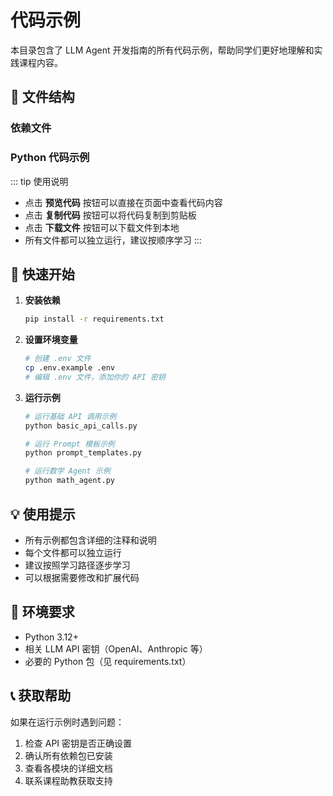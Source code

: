 # 代码示例

本目录包含了 LLM Agent 开发指南的所有代码示例，帮助同学们更好地理解和实践课程内容。

## 📁 文件结构

### 依赖文件
<CodeFileViewer 
  src="/course/llm-agent/code-examples/requirements.txt" 
  filename="requirements.txt"
  language="text"
/>

<CodeFileViewer
  src="/course/llm-agent/code-examples/env.example.txt"
  filename=".env"
  language="text"
/> 

### Python 代码示例

<CodeFileViewer 
  src="/course/llm-agent/code-examples/basic_api_calls.py" 
  filename="basic_api_calls.py"
  language="python"
/>

<CodeFileViewer 
  src="/course/llm-agent/code-examples/prompt_templates.py" 
  filename="prompt_templates.py"
  language="python"
/>

<CodeFileViewer 
  src="/course/llm-agent/code-examples/math_agent.py" 
  filename="math_agent.py"
  language="python"
/>

::: tip 使用说明
- 点击 **预览代码** 按钮可以直接在页面中查看代码内容
- 点击 **复制代码** 按钮可以将代码复制到剪贴板
- 点击 **下载文件** 按钮可以下载文件到本地
- 所有文件都可以独立运行，建议按顺序学习
:::


## 🚀 快速开始

1. **安装依赖**
   ```bash
   pip install -r requirements.txt
   ```

2. **设置环境变量**
   ```bash
   # 创建 .env 文件
   cp .env.example .env
   # 编辑 .env 文件，添加你的 API 密钥
   ```

3. **运行示例**
   ```bash
   # 运行基础 API 调用示例
   python basic_api_calls.py
   
   # 运行 Prompt 模板示例
   python prompt_templates.py
   
   # 运行数学 Agent 示例
   python math_agent.py
   ```

## 💡 使用提示

- 所有示例都包含详细的注释和说明
- 每个文件都可以独立运行
- 建议按照学习路径逐步学习
- 可以根据需要修改和扩展代码

## 🔧 环境要求

- Python 3.12+
- 相关 LLM API 密钥（OpenAI、Anthropic 等）
- 必要的 Python 包（见 requirements.txt）

## 📞 获取帮助

如果在运行示例时遇到问题：
1. 检查 API 密钥是否正确设置
2. 确认所有依赖包已安装
3. 查看各模块的详细文档
4. 联系课程助教获取支持
